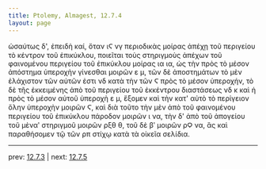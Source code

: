 ```yaml
---
title: Ptolemy, Almagest, 12.7.4
layout: page
---
```


ὡσαύτως δ', ἐπειδὴ καί, ὅταν ιϚ νγ περιοδικὰς μοίρας ἀπέχῃ τοῦ περιγείου τὸ κέντρον τοῦ ἐπικύκλου, ποιεῖται τοὺς στηριγμοὺς ἀπέχων τοῦ φαινομένου περιγείου τοῦ ἐπικύκλου μοίρας ια ια, ὡς τὴν πρὸς τὸ μέσον ἀπόστημα ὑπεροχὴν γίνεσθαι μοιρῶν ε μ, τῶν δὲ ἀποστημάτων τὸ μὲν ἐλάχιστον τῶν αὐτῶν ἐστι νδ κατὰ τὴν τῶν Ϛ πρὸς τὸ μέσον ὑπεροχήν, τὸ δὲ τῆς ἐκκειμένης ἀπὸ τοῦ περιγείου τοῦ ἐκκέντρου διαστάσεως νδ κ καὶ ἡ πρὸς τὸ μέσον αὐτοῦ ὑπεροχὴ ε μ, ἕξομεν καὶ τὴν κατ' αὐτὸ τὸ περίγειον ὅλην ὑπεροχὴν μοιρῶν Ϛ, καὶ διὰ τοῦτο τὴν μὲν ἀπὸ τοῦ φαινομένου περιγείου τοῦ ἐπικύκλου πάροδον μοιρῶν ι να, τὴν δ' ἀπὸ τοῦ ἀπογείου τοῦ μὲναʹ στηριγμοῦ μοιρῶν ρξθ θ, τοῦ δὲ βʹ μοιρῶν ρϘ να, ἃς καὶ παραθήσομεν τῷ τῶν ρπ στίχῳ κατὰ τὰ οἰκεῖα σελίδια. 

---

prev: [12.7.3](../12.7.3/) | next: [12.7.5](../12.7.5/)

